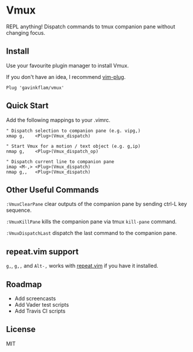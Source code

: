 # Vmux

REPL anything! Dispatch commands to tmux companion pane without changing focus.

## Install

Use your favourite plugin manager to install Vmux.

If you don't have an idea, I recommend [vim-plug](https://github.com/junegunn/vim-plug).

```vim
Plug 'gavinkflam/vmux'
```

## Quick Start

Add the following mappings to your .vimrc.

```vim
" Dispatch selection to companion pane (e.g. vipg,)
xmap g,    <Plug>(Vmux_dispatch)

" Start Vmux for a motion / text object (e.g. g,ip)
nmap g,    <Plug>(Vmux_dispatch_op)

" Dispatch current line to companion pane
imap <M-,> <Plug>(Vmux_dispatch)
nmap g,,   <Plug>(Vmux_dispatch)
```

## Other Useful Commands

`:VmuxClearPane` clear outputs of the companion pane by sending ctrl-L key
sequence.

`:VmuxKillPane` kills the companion pane via tmux `kill-pane` command.

`:VmuxDispatchLast` dispatch the last command to the companion pane.

## repeat.vim support

`g,`, `g,,` and `Alt-,` works with
[repeat.vim](https://github.com/tpope/vim-repeat) if you have it installed.

## Roadmap

- Add screencasts
- Add Vader test scripts
- Add Travis CI scripts

## License

MIT
